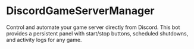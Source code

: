 # DiscordGameServerManager
Control and automate your game server directly from Discord. This bot provides a persistent panel with start/stop buttons, scheduled shutdowns, and activity logs for any game.
